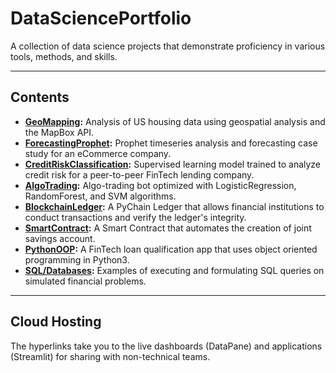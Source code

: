 # DataSciencePortfolio

A collection of data science projects that demonstrate proficiency in various tools, methods, and skills.

---

## Contents
- **[GeoMapping](https://datapane.com/reports/63OXrW7/san-francisco-housing-analysis/):** Analysis of US housing data using geospatial analysis and the MapBox API.
- **[ForecastingProphet](https://datapane.com/reports/0AEvM03/sales-forecasting-for-ecommerce/):** Prophet timeseries analysis and forecasting case study for an eCommerce company.
- **[CreditRiskClassification](https://datapane.com/reports/XkndJK3/credit-risk-classification-report/):** Supervised learning model trained to analyze credit risk for a peer-to-peer FinTech lending company.
- **[AlgoTrading](https://github.com/Pac1226/DataSciencePortfolio/tree/main/AlgoTradingSupervisedLearning):** Algo-trading bot optimized with LogisticRegression, RandomForest, and SVM algorithms.
- **[BlockchainLedger](https://github.com/Pac1226/DataSciencePortfolio/tree/main/BlockchainLedgerPyChain):** A PyChain Ledger that allows financial institutions to conduct transactions and verify the ledger's integrity.
- **[SmartContract](https://github.com/Pac1226/DataSciencePortfolio/blob/main/SmartContractSolidity/joint_savings.sol):** A Smart Contract that automates the creation of joint savings account.
- **[PythonOOP](https://github.com/Pac1226/DataSciencePortfolio/tree/main/FinTechPythonOOP):** A FinTech loan qualification app that uses object oriented programming in Python3.
- **[SQL/Databases](https://github.com/Pac1226/DataSciencePortfolio/tree/main/DatabasesSQL):** Examples of executing and formulating SQL queries on simulated financial problems.
---

## Cloud Hosting

The hyperlinks take you to the live dashboards (DataPane) and applications (Streamlit) for sharing with non-technical teams.

